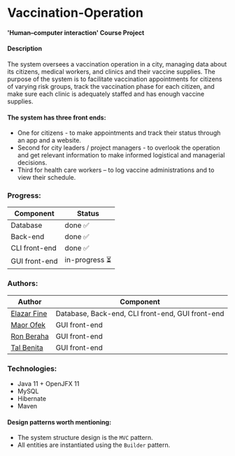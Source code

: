 # Vaccination-Operation
#### 'Human–computer interaction' Course Project

#### Description
The system oversees a vaccination operation in a city, managing data about its citizens, medical workers, and clinics and their vaccine supplies.
The purpose of the system is to facilitate vaccination appointments for citizens of varying risk groups, track the vaccination phase for each citizen, and make sure each clinic is adequately staffed and has enough vaccine supplies.

#### The system has three front ends:
- One for citizens - to make appointments and track their status through an app and a website.
- Second for city leaders / project managers - to overlook the operation and get relevant information to make informed logistical and managerial decisions.
- Third for health care workers – to log vaccine administrations and to view their schedule.


### Progress:
| Component     	| Status        	|
|---------------	|---------------	|
| Database      	| done ✅        	|
| Back-end      	| done ✅        	|
| CLI front-end 	| done ✅        	|
| GUI front-end 	| in-progress ⏳ 	|

### Authors:
|  Author                                     	| Component                                           	|
|----------------------------------------------	|--------------------------------------------------	|
| [Elazar Fine](https://github.com/Elfein7Night)  | Database, Back-end, CLI front-end, GUI front-end 	|
| [Maor Ofek](https://github.com/maorofek)        | GUI front-end                                    	|
| [Ron Beraha](https://github.com/RonBless)       | GUI front-end                                    	|
| [Tal Benita](https://github.com/TalBenitaKoala) | GUI front-end                                    	|

### Technologies:
- Java 11 + OpenJFX 11
- MySQL
- Hibernate
- Maven

#### Design patterns worth mentioning:
- The system structure design is the `MVC` pattern.
- All entities are instantiated using the `Builder` pattern.
